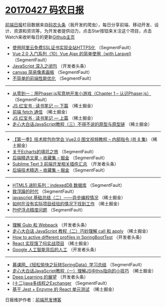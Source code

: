 # [20170427 码农日报](27.md)

[前端日报](https://qdkfweb.cn/c/news)栏目数据来自[码农头条](https://toutiao.qdkfweb.cn/)（我开发的爬虫），每日分享前端、移动开发、设计、资源和资讯等，为开发者提供动力，点击Star按钮来关注这个项目，点击Watch来收听每日的更新[Github主页](https://github.com/kujian/frontendDaily)
* [使用阿里云免费SSL证书实现全站HTTPS化](https://toutiao.qdkfweb.cn/36252.html) （SegmentFault）
* [Vue 2.0 入门系列（10）Vue Ajax 的简单使用（with Laravel)](https://toutiao.qdkfweb.cn/36254.html) （SegmentFault）
* [JavaScript 深入之闭包](https://toutiao.qdkfweb.cn/36269.html) （开发者头条）
* [canvas 简易像素画板](https://toutiao.qdkfweb.cn/36245.html) （SegmentFault）
* [不简单的前端性能优化](https://toutiao.qdkfweb.cn/36248.html) （SegmentFault）

***
* [从零到一：用Phaser.js写意地开发小游戏（Chapter 1 &#8211; 认识Phaser.js）](https://toutiao.qdkfweb.cn/36249.html) （SegmentFault）
* [JS 红宝书 · 读书笔记 &#8212; 下篇](https://toutiao.qdkfweb.cn/36222.html) （稀土掘金）
* [前端 fetch 通信](https://toutiao.qdkfweb.cn/36212.html) （稀土掘金）
* [JS 红宝书 · 读书笔记 &#8212; 上篇](https://toutiao.qdkfweb.cn/36223.html) （稀土掘金）
* [走心大白话JavaScript教程（三）不得不说的原型与原型链](https://toutiao.qdkfweb.cn/36213.html) （稀土掘金）

***
* [【第一季】技术胖包你学会 Vue2.0 图文视频教程 &#8211; 内部指令 (共 8 集)](https://toutiao.qdkfweb.cn/36224.html) （稀土掘金）
* [关于Echarts的填坑之旅](https://toutiao.qdkfweb.cn/36253.html) （SegmentFault）
* [后端精选文章 &#8211; 收藏集 &#8211; 掘金](https://toutiao.qdkfweb.cn/36255.html) （SegmentFault）
* [Sublime Text 3 前端开发相关插件汇总](https://toutiao.qdkfweb.cn/36266.html) （开发者头条）
* [后端技术精选 &#8211; 收藏集 &#8211; 掘金](https://toutiao.qdkfweb.cn/36256.html) （SegmentFault）

***
* [HTML5 进阶系列：indexedDB 数据库](https://toutiao.qdkfweb.cn/36246.html) （SegmentFault）
* [致浮躁的时代](https://toutiao.qdkfweb.cn/36247.html) （SegmentFault）
* [javascript 基础总结（二）——异步编程情况](https://toutiao.qdkfweb.cn/36220.html) （稀土掘金）
* [如何在没有实际项目经验的情况下找到工作](https://toutiao.qdkfweb.cn/36221.html) （稀土掘金）
* [PHP浮点精度问题](https://toutiao.qdkfweb.cn/36250.html) （SegmentFault）

***
* [理解 Gulp 和 Webpack](https://toutiao.qdkfweb.cn/36264.html) （开发者头条）
* [走心大白话 JavaScript 教程（二）巧妙理解 call 和 apply](https://toutiao.qdkfweb.cn/36215.html) （稀土掘金）
* [How to active different profiles in SpringBootTest](https://toutiao.qdkfweb.cn/36277.html) （开发者头条）
* [React 实现饿了吗实战项目](https://toutiao.qdkfweb.cn/36217.html) （稀土掘金）
* [Google 人工智能背后的人工](https://toutiao.qdkfweb.cn/36278.html) （开发者头条）

***
* [慕课网_《轻松愉快之玩转SpringData》学习总结](https://toutiao.qdkfweb.cn/36257.html) （SegmentFault）
* [走心大白话JavaScript教程（一）理解JS中this指向的小技巧](https://toutiao.qdkfweb.cn/36218.html) （稀土掘金）
* [Deep Learning 的展望](https://toutiao.qdkfweb.cn/36279.html) （开发者头条）
* [(十二)java多线程之Exchanger](https://toutiao.qdkfweb.cn/36258.html) （SegmentFault）
* [基于 Jest + Enzyme 的 React 单元测试](https://toutiao.qdkfweb.cn/36219.html) （稀土掘金）

日报维护作者：[前端开发博客](https://qdkfweb.cn/) 